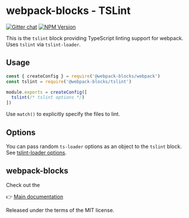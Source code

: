 # webpack-blocks - TSLint

[![Gitter chat](https://badges.gitter.im/webpack-blocks.svg)](https://gitter.im/webpack-blocks)
[![NPM Version](https://img.shields.io/npm/v/@webpack-blocks/tslint.svg)](https://www.npmjs.com/package/@webpack-blocks/tslint)

This is the `tslint` block providing TypeScript linting support for webpack. Uses `tslint` via
`tslint-loader`.

## Usage

<!-- prettier-ignore-start -->
```js
const { createConfig } = require('@webpack-blocks/webpack')
const tslint = require('@webpack-blocks/tslint')

module.exports = createConfig([
  tslint(/* tslint options */)
])
```
<!-- prettier-ignore-end -->

Use `match()` to explicitly specify the files to lint.

## Options

You can pass random `ts-loader` options as an object to the `tslint` block. See
[tslint-loader options](https://github.com/wbuchwalter/tslint-loader#usage).

## webpack-blocks

Check out the

👉 [Main documentation](https://github.com/andywer/webpack-blocks)

Released under the terms of the MIT license.
